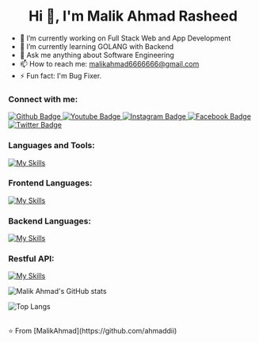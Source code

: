  <h1 align="center">Hi 👋, I'm Malik Ahmad Rasheed</h1>

- 🔭 I’m currently working on Full Stack Web and App Development
- 🌱 I’m currently learning GOLANG with Backend
- 💬 Ask me anything about Software Engineering 
- 📫 How to reach me: malikahmad6666666@gmail.com
- ⚡ Fun fact: I'm Bug Fixer.
  
### Connect with me:
<div id="badges">
  <a href="https://github.com/ahmaddii">
    <img src="https://img.shields.io/badge/Github-white?style=for-the-badge&logo=Github&logoColor=black" alt="Github Badge"/>
  </a>
  <a href="https://www.youtube.com/@psychopalys1851">
    <img src="https://img.shields.io/badge/YouTube-red?style=for-the-badge&logo=youtube&logoColor=white" alt="Youtube Badge"/>
  </a>
   <a href="https://www.instagram.com/techcraft_startups/">
    <img src="https://img.shields.io/badge/Instagram-purple?style=for-the-badge&logo=instagram&logoColor=white" alt="Instagram Badge"/>
  </a>
   <a href="https://web.facebook.com/profile.php?id=100041117103827">
    <img src="https://img.shields.io/badge/Facebook-blue?style=for-the-badge&logo=facebook&logoColor=white" alt="Facebook Badge"/>
  </a>
   <a href="https://web.facebook.com/profile.php?id=100041117103827">
    <img src="https://img.shields.io/badge/Twitter-blue?style=for-the-badge&logo=twitter&logoColor=white" alt="Twitter Badge"/>
  </a>
</div>

### Languages and Tools:
[![My Skills](https://skillicons.dev/icons?i=flutter,dart,firebase,github,git,linux,figma,kali,cpp,androidstudio&perline=5)](https://skillicons.dev)

### Frontend Languages:
[![My Skills](https://skillicons.dev/icons?i=js,html,css,jquery,bootstrap,react,wordpress,python,ts,nextjs)](https://skillicons.dev)

### Backend Languages:
[![My Skills](https://skillicons.dev/icons?i=php,mysql,go,supabase,postgres)](https://skillicons.dev)

### Restful API:
[![My Skills](https://skillicons.dev/icons?i=postman,gitlab)](https://skillicons.dev)


![Malik Ahmad's GitHub stats](https://github-readme-stats.vercel.app/api?username=ahmaddii&show_icons=true&theme=dark)

![Top Langs](https://github-readme-stats.vercel.app/api/top-langs/?username=ahmaddii&theme=dark)


<br>
⭐️ From [MalikAhmad](https://github.com/ahmaddii)
